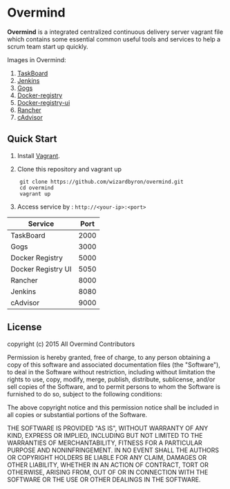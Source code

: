 # Overmind

__Overmind__ is a integrated centralized continuous delivery server vagrant file which contains some essential common useful tools and services to help a scrum team start up quickly.

Images in Overmind:

1. [TaskBoard](https://registry.hub.docker.com/u/mirweb/taskboard/)
2. [Jenkins](https://registry.hub.docker.com/_/jenkins/)
3. [Gogs](https://registry.hub.docker.com/u/codeskyblue/docker-gogs/)
4. [Docker-registry](https://registry.hub.docker.com/_/registry/)
5. [Docker-registry-ui](https://hub.docker.com/r/atcol/docker-registry-ui/)
6. [Rancher](https://registry.hub.docker.com/u/dockerboard/dockerboard/)
6. [cAdvisor](https://hub.docker.com/r/google/cadvisor-canary/)

## Quick Start

1. Install [Vagrant](https://www.vagrantup.com/).

2. Clone this repository and vagrant up
```
	git clone https://github.com/wizardbyron/overmind.git
	cd overmind
	vagrant up
```

3. Access service by : `http://<your-ip>:<port>`

| Service            | Port |
| -------------------|------|
| TaskBoard          | 2000 |
| Gogs               | 3000 |
| Docker Registry    | 5000 |
| Docker Registry UI | 5050 |
| Rancher            | 8000 |
| Jenkins            | 8080 |
| cAdvisor           | 9000 |

## License

copyright (c) 2015 All Overmind Contributors

Permission is hereby granted, free of charge, to any person obtaining a copy
of this software and associated documentation files (the "Software"), to deal
in the Software without restriction, including without limitation the rights
to use, copy, modify, merge, publish, distribute, sublicense, and/or sell
copies of the Software, and to permit persons to whom the Software is
furnished to do so, subject to the following conditions:

The above copyright notice and this permission notice shall be included in
all copies or substantial portions of the Software.

THE SOFTWARE IS PROVIDED "AS IS", WITHOUT WARRANTY OF ANY KIND, EXPRESS OR
IMPLIED, INCLUDING BUT NOT LIMITED TO THE WARRANTIES OF MERCHANTABILITY,
FITNESS FOR A PARTICULAR PURPOSE AND NONINFRINGEMENT. IN NO EVENT SHALL THE
AUTHORS OR COPYRIGHT HOLDERS BE LIABLE FOR ANY CLAIM, DAMAGES OR OTHER
LIABILITY, WHETHER IN AN ACTION OF CONTRACT, TORT OR OTHERWISE, ARISING FROM,
OUT OF OR IN CONNECTION WITH THE SOFTWARE OR THE USE OR OTHER DEALINGS IN
THE SOFTWARE.
